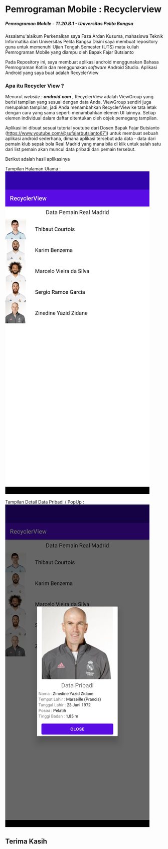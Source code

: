 # Pemrograman Mobile : Recyclerview

##### _Pemrograman Mobile - TI.20.B.1 - Universitas Pelita Bangsa_


Assalamu'alaikum
Perkenalkan saya Faza Ardan Kusuma, mahasiswa Teknik Informatika dari Universitas Pelita Bangsa
Disini saya membuat repository guna untuk memenuhi Ujian Tengah Semester (UTS) mata kuliah Pemrograman Mobile yang diampu oleh Bapak Fajar Butsianto

Pada Repository ini, saya membuat aplikasi android menggunakan Bahasa Pemrograman Kotlin dan menggunakan _software_ Android Studio. Aplikasi Android yang saya buat adalah RecyclerView

### Apa itu Recycler View ?
Menurut _website : **android.com**_ , RecyclerView adalah ViewGroup yang berisi tampilan yang sesuai dengan data Anda. ViewGroup sendiri juga merupakan tampilan, jadi Anda menambahkan RecyclerView ke tata letak dengan cara yang sama seperti menambahkan elemen UI lainnya. Setiap elemen individual dalam daftar ditentukan oleh objek pemegang tampilan.

Aplikasi ini dibuat sesuai tutorial youtube dari Dosen Bapak Fajar Butsianto (https://www.youtube.com/@sufajarbutsianto671) untuk membuat sebuah aplikasi android sederhana, dimana aplikasi tersebut ada data - data dari pemain klub sepak bola Real Madrid yang mana bila di klik untuk salah satu dari list pemain akan muncul data pribadi dari pemain tersebut.

Berikut adalah hasil aplikasinya

Tampilan Halaman Utama : <br>
![Home](Home.png)<br>

Tampilan Detail Data Pribadi / PopUp : <br>
![Data Pribadi](DataPribadi.png)

## Terima Kasih
